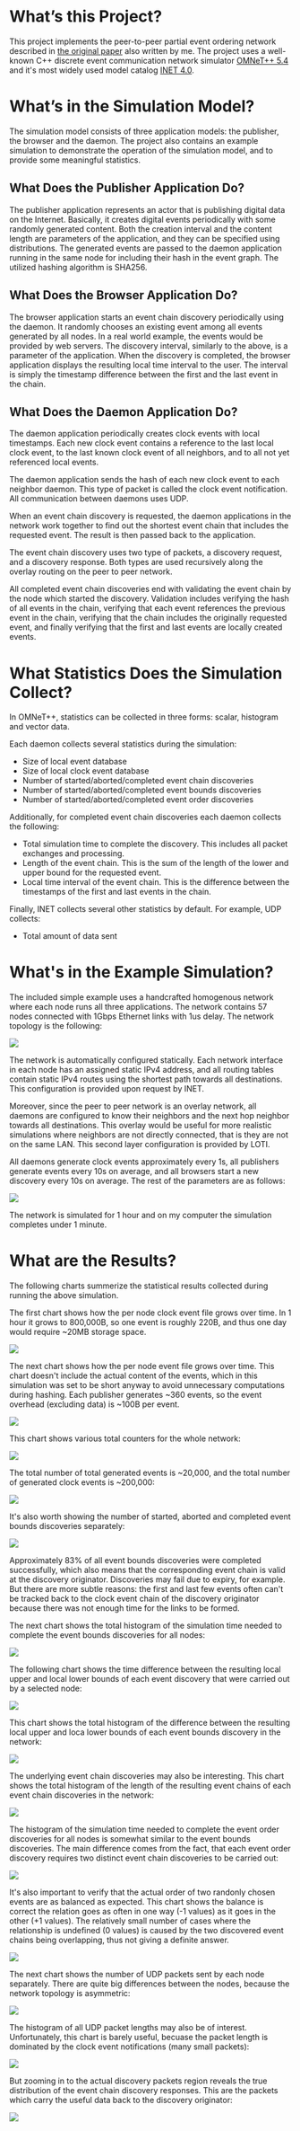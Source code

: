 # What’s this Project?

This project implements the peer-to-peer partial event ordering network described in [the original paper](https://docs.google.com/document/d/1KmdknFYkGlxhLoKOQb9g14LW4Jg7zIReaa_GsB5aJio) also written by me. The project uses a well-known C++ discrete event communication network simulator [OMNeT++ 5.4](https://omnetpp.org) and it's most widely used model catalog [INET 4.0](https://inet.omnetpp.org).

# What’s in the Simulation Model?

The simulation model consists of three application models: the publisher, the browser and the daemon. The project also contains an example simulation to demonstrate the operation of the simulation model, and to provide some meaningful statistics.

## What Does the Publisher Application Do?

The publisher application represents an actor that is publishing digital data on the Internet. Basically, it creates digital events periodically with some randomly generated content. Both the creation interval and the content length are parameters of the application, and they can be specified using distributions. The generated events are passed to the daemon application running in the same node for including their hash in the event graph. The utilized hashing algorithm is SHA256.

## What Does the Browser Application Do?

The browser application starts an event chain discovery periodically using the daemon. It randomly chooses an existing event among all events generated by all nodes. In a real world example, the events would be provided by web servers. The discovery interval, similarly to the above, is a parameter of the application. When the discovery is completed, the browser application displays the resulting local time interval to the user. The interval is simply the timestamp difference between the first and the last event in the chain.

## What Does the Daemon Application Do?

The daemon application periodically creates clock events with local timestamps. Each new clock event contains a reference to the last local clock event, to the last known clock event of all neighbors, and to all not yet referenced local events.

The daemon application sends the hash of each new clock event to each neighbor daemon. This type of packet is called the clock event notification. All communication between daemons uses UDP.

When an event chain discovery is requested, the daemon applications in the network work together to find out the shortest event chain that includes the requested event. The result is then passed back to the application.

The event chain discovery uses two type of packets, a discovery request, and a discovery response. Both types are used recursively along the overlay routing on the peer to peer network.

All completed event chain discoveries end with validating the event chain by the node which started the discovery. Validation includes verifying the hash of all events in the chain, verifying that each event references the previous event in the chain, verifying that the chain includes the originally requested event, and finally verifying that the first and last events are locally created events.

# What Statistics Does the Simulation Collect?

In OMNeT++, statistics can be collected in three forms: scalar, histogram and vector data.

Each daemon collects several statistics during the simulation:
 - Size of local event database
 - Size of local clock event database
 - Number of started/aborted/completed event chain discoveries
 - Number of started/aborted/completed event bounds discoveries
 - Number of started/aborted/completed event order discoveries

Additionally, for completed event chain discoveries each daemon collects the following:
 - Total simulation time to complete the discovery. This includes all packet exchanges and processing.
 - Length of the event chain. This is the sum of the length of the lower and upper bound for the requested event.
 - Local time interval of the event chain. This is the difference between the timestamps of the first and last events in the chain.

Finally, INET collects several other statistics by default. For example, UDP collects:
 - Total amount of data sent

# What's in the Example Simulation?

The included simple example uses a handcrafted homogenous network where each node runs all three applications. The network contains 57 nodes connected with 1Gbps Ethernet links with 1us delay. The network topology is the following:

![](/doc/Network.png)

The network is automatically configured statically. Each network interface in each node has an assigned static IPv4 address, and all routing tables contain static IPv4 routes using the shortest path towards all destinations. This configuration is provided upon request by INET.

Moreover, since the peer to peer network is an overlay network, all daemons are configured to know their neighbors and the next hop neighbor towards all destinations. This overlay would be useful for more realistic simulations where neighbors are not directly connected, that is they are not on the same LAN. This second layer configuration is provided by LOTI.

All daemons generate clock events approximately every 1s, all publishers generate events every 10s on average, and all browsers start a new discovery every 10s on average. The rest of the parameters are as follows:

![](/doc/Configuration.png)

The network is simulated for 1 hour and on my computer the simulation completes under 1 minute.

# What are the Results?

The following charts summerize the statistical results collected during running the above simulation.

The first chart shows how the per node clock event file grows over time. In 1 hour it grows to 800,000B, so one event is roughly 220B, and thus one day would require ~20MB storage space.

![](/doc/ClockEventsFileLength.png)

The next chart shows how the per node event file grows over time. This chart doesn't include the actual content of the events, which in this simulation was set to be short anyway to avoid unnecessary computations during hashing. Each publisher generates ~360 events, so the event overhead (excluding data) is ~100B per event.

![](/doc/EventsFileLength.png)

This chart shows various total counters for the whole network:

![](/doc/VariousCounts.png)

The total number of total generated events is ~20,000, and the total number of generated clock events is ~200,000:

![](/doc/EventCreatedCount.png)

It's also worth showing the number of started, aborted and completed event bounds discoveries separately:

![](/doc/StartedCompletedAbortedCount.png)

Approximately 83% of all event bounds discoveries were completed successfully, which also means that the corresponding event chain is valid at the discovery originator. Discoveries may fail due to expiry, for example. But there are more subtle reasons: the first and last few events often can't be tracked back to the clock event chain of the discovery originator because there was not enough time for the links to be formed.

The next chart shows the total histogram of the simulation time needed to complete the event bounds discoveries for all nodes:

![](/doc/EventBoundsDiscoveryTime.png)

The following chart shows the time difference between the resulting local upper and local lower bounds of each event discovery that were carried out by a selected node:

![](/doc/EventBoundsDiscoveryIntervalVector.png)

This chart shows the total histogram of the difference between the resulting local upper and loca lower bounds of each event bounds discovery in the network:

![](/doc/EventBoundsDiscoveryInterval.png)

The underlying event chain discoveries may also be interesting. This chart shows the total histogram of the length of the resulting event chains of each event chain discoveries in the network:

![](/doc/EventChainDiscoveryLength.png)

The histogram of the simulation time needed to complete the event order discoveries for all nodes is somewhat similar to the event bounds discoveries. The main difference comes from the fact, that each event order discovery requires two distinct event chain discoveries to be carried out:

![](/doc/EventOrderDiscoveryTime.png)

It's also important to verify that the actual order of two randonly chosen events are as balanced as expected. This chart shows the balance is correct the relation goes as often in one way (-1 values) as it goes in the other (+1 values). The relatively small number of cases where the relationship is undefined (0 values) is caused by the two discovered event chains being overlapping, thus not giving a definite answer.

![](/doc/EventOrderDiscoveryOrder.png)

The next chart shows the number of UDP packets sent by each node separately. There are quite big differences between the nodes, because the network topology is asymmetric:

![](/doc/PacketSentCount.png)

The histogram of all UDP packet lengths may also be of interest. Unfortunately, this chart is barely useful, becuase the packet length is dominated by the clock event notifications (many small packets):

![](/doc/UdpPacketLength1.png)

But zooming in to the actual discovery packets region reveals the true distribution of the event chain discovery responses. This are the packets which carry the useful data back to the discovery originator:

![](/doc/UdpPacketLength2.png)
